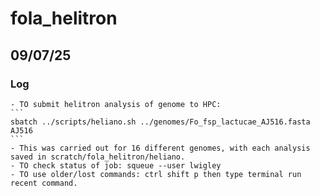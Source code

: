 # fola_helitron
## 09/07/25
### Log
    - TO submit helitron analysis of genome to HPC: 
    ``` 
    sbatch ../scripts/heliano.sh ../genomes/Fo_fsp_lactucae_AJ516.fasta AJ516 
    ```
    - This was carried out for 16 different genomes, with each analysis saved in scratch/fola_helitron/heliano. 
    - TO check status of job: squeue --user lwigley
    - TO use older/lost commands: ctrl shift p then type terminal run recent command.
